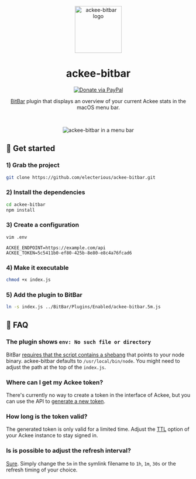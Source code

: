 <div align="center">

<img src="https://s.electerious.com/images/ackee-bitbar/icon.png" title="ackee-bitbar" alt="ackee-bitbar logo" width="128">

# ackee-bitbar

[![Donate via PayPal](https://img.shields.io/badge/paypal-donate-009cde.svg)](https://www.paypal.com/cgi-bin/webscr?cmd=_s-xclick&hosted_button_id=CYKBESW577YWE)

[BitBar](https://github.com/matryer/bitbar) plugin that displays an overview of your current Ackee stats in the macOS menu bar.

<br/>

![ackee-bitbar in a menu bar](https://s.electerious.com/images/ackee-bitbar/readme.png)

</div>

## 🚀 Get started

### 1) Grab the project

```sh
git clone https://github.com/electerious/ackee-bitbar.git
```

### 2) Install the dependencies

```sh
cd ackee-bitbar
npm install
```

### 3) Create a configuration

```sh
vim .env
```

```
ACKEE_ENDPOINT=https://example.com/api
ACKEE_TOKEN=5c5411b0-ef80-425b-8e80-e8c4a76fcad6
```

### 4) Make it executable

```sh
chmod +x index.js
```

### 5) Add the plugin to BitBar

```sh
ln -s index.js ../BitBar/Plugins/Enabled/ackee-bitbar.5m.js
```

## 💭 FAQ

### The plugin shows `env: No such file or directory`

BitBar [requires that the script contains a shebang](https://github.com/matryer/bitbar#tested-languages) that points to your node binary. ackee-bitbar defaults to `/usr/local/bin/node`. You might need to adjust the path at the top of the `index.js`.

### Where can I get my Ackee token?

There's currently no way to create a token in the interface of Ackee, but you can use the API to [generate a new token](https://github.com/electerious/Ackee/blob/master/docs/API.md#creating-a-token).

### How long is the token valid?

The generated token is only valid for a limited time. Adjust the [TTL](https://github.com/electerious/Ackee/blob/master/docs/Options.md#ttl) option of your Ackee instance to stay signed in.

### Is is possible to adjust the refresh interval?

[Sure](https://github.com/matryer/bitbar#using-symlinks). Simply change the `5m` in the symlink filename to `1h`, `1m`, `30s` or the refresh timing of your choice.
